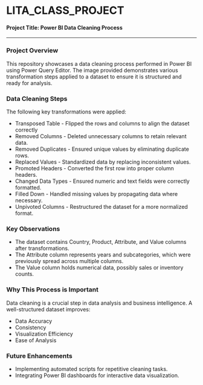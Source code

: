 # LITA_CLASS_PROJECT

#### Project Title: Power BI Data Cleaning Process
---
### Project Overview
This repository showcases a data cleaning process performed in Power BI using Power Query Editor. The image provided demonstrates various transformation steps applied to a dataset to ensure it is structured and ready for analysis.

### Data Cleaning Steps
The following key transformations were applied:
- Transposed Table - Flipped the rows and columns to align the dataset correctly
- Removed Columns - Deleted unnecessary columns to retain relevant data.
- Removed Duplicates - Ensured unique values by eliminating duplicate rows.
- Replaced Values - Standardized data by replacing inconsistent values.
- Promoted Headers - Converted the first row into proper column headers.
- Changed Data Types - Ensured numeric and text fields were correctly formatted.
- Filled Down - Handled missing values by propagating data where necessary.
- Unpivoted Columns - Restructured the dataset for a more normalized format.

### Key Observations 
- The dataset contains Country, Product, Attribute, and Value columns after transformations.
- The Attribute column represents years and subcategories, which were previously spread across multiple columns.
- The Value column holds numerical data, possibly sales or inventory counts.

### Why This Process is Important
Data cleaning is a crucial step in data analysis and business intelligence. A well-structured dataset improves:

- Data Accuracy
- Consistency
- Visualization Efficiency
- Ease of Analysis

### Future Enhancements
- Implementing automated scripts for repetitive cleaning tasks.
- Integrating Power BI dashboards for interactive data visualization.

